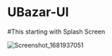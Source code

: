 # UBazar-UI

#This starting with Splash Screen
 
![Screenshot_1681937051](https://user-images.githubusercontent.com/58738805/233199001-8914e3dd-ee3f-48c1-ac18-5658cec40c4f.png)
